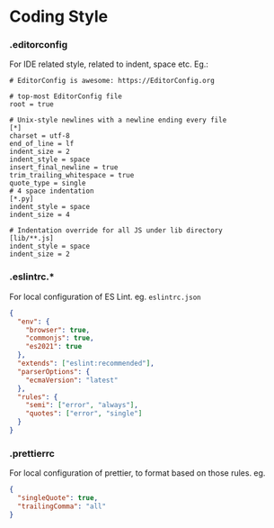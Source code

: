 # Coding Style

### .editorconfig

For IDE related style, related to indent, space etc. Eg.:

```editorconfig
# EditorConfig is awesome: https://EditorConfig.org

# top-most EditorConfig file
root = true

# Unix-style newlines with a newline ending every file
[*]
charset = utf-8
end_of_line = lf
indent_size = 2
indent_style = space
insert_final_newline = true
trim_trailing_whitespace = true
quote_type = single
# 4 space indentation
[*.py]
indent_style = space
indent_size = 4

# Indentation override for all JS under lib directory
[lib/**.js]
indent_style = space
indent_size = 2
```

### .eslintrc.\*

For local configuration of ES Lint.
eg.
`eslintrc.json`

```json
{
  "env": {
    "browser": true,
    "commonjs": true,
    "es2021": true
  },
  "extends": ["eslint:recommended"],
  "parserOptions": {
    "ecmaVersion": "latest"
  },
  "rules": {
    "semi": ["error", "always"],
    "quotes": ["error", "single"]
  }
}
```

### .prettierrc

For local configuration of prettier, to format based on those rules.
eg.

```json
{
  "singleQuote": true,
  "trailingComma": "all"
}
```

